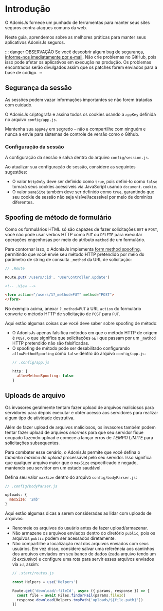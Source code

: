 # Introdução

O AdonisJs fornece um punhado de ferramentas para manter seus sites seguros contra ataques comuns da web.

Neste guia, aprendemos sobre as melhores práticas para manter seus aplicativos AdonisJs seguros.

::: danger OBSERVAÇÃO
Se você descobrir algum bug de segurança, [informe-nos imediatamente por e-mail](mailto:virk@adonisjs.com). Não crie problemas no GitHub, pois isso pode afetar os aplicativos em execução na produção. Os problemas encontrados serão divulgados assim que os patches forem enviados para a base de código.
:::

## Segurança da sessão
As sessões podem vazar informações importantes se não forem tratadas com cuidado.

O AdonisJs criptografa e assina todos os cookies usando a `appKey` definida no arquivo `config/app.js`.

Mantenha sua `appKey` em segredo – não a compartilhe com ninguém e nunca a envie para sistemas de controle de versão como o Github.

### Configuração da sessão
A configuração da sessão é salva dentro do arquivo `config/session.js`.

Ao atualizar sua configuração de sessão, considere as seguintes sugestões:

* O valor `httpOnly` deve ser definido como `true`, pois defini-lo como `false` tornará seus cookies acessíveis via JavaScript usando `document.cookie`.
* O valor `sameSite` também deve ser definido como `true`, garantindo que seu cookie de sessão não seja visível/acessível por meio de domínios diferentes.

## Spoofing de método de formulário
Como os formulários HTML só são capazes de fazer solicitações `GET` e `POST`, você não pode usar verbos HTTP como `PUT` ou `DELETE` para executar operações engenhosas por meio do atributo `method` de um formulário.

Para contornar isso, o AdonisJs implementa [form method spoofing](/docs/04-Basics/04-Request.md), permitindo que você envie seu método HTTP pretendido por meio do parâmetro de string de consulta `_method` da URL de solicitação:

```js
// .Route

Route.put('/users/:id', 'UserController.update')
```

```html
<!-- .View -->

<form action="/users/1?_method=PUT" method="POST">
</form>
```

No exemplo acima, anexar `?_method=PUT` à URL `action` do formulário converte o método HTTP de solicitação de `POST` para `PUT`.

Aqui estão algumas coisas que você deve saber sobre spoofing de método:

* O AdonisJs apenas falsifica métodos em que o método HTTP de origem é `POST`, o que significa que solicitações `GET` que passam por um `_method` HTTP pretendido não são falsificadas.
* O spoofing de método pode ser desabilitado configurando `allowMethodSpoofing` como `false` dentro do arquivo `config/app.js`:
  ```js
  // .config/app.js

  http: {
    allowMethodSpoofing: false
  }
  ```

## Uploads de arquivo
Os invasores geralmente tentam fazer upload de arquivos maliciosos para servidores para depois executar e obter acesso aos servidores para realizar algum tipo de atividade destrutiva.

Além de fazer upload de arquivos maliciosos, os invasores também podem tentar fazer upload de arquivos *enormes* para que seu servidor fique ocupado fazendo upload e comece a lançar erros de *TEMPO LIMITE* para solicitações subsequentes.

Para combater esse cenário, o AdonisJs permite que você defina o *tamanho máximo de upload* processável pelo seu servidor. Isso significa que qualquer arquivo maior que o `maxSize` especificado é negado, mantendo seu servidor em um estado saudável.

Defina seu valor `maxSize` dentro do arquivo `config/bodyParser.js`:

```js
// .config/bodyParser.js

uploads: {
  maxSize: '2mb'
}
```

Aqui estão algumas dicas a serem consideradas ao lidar com uploads de arquivos:

* Renomeie os arquivos do usuário antes de fazer upload/armazenar.
* Não armazene os arquivos enviados dentro do diretório `public`, pois os arquivos `public` podem ser acessados ​​diretamente.
* Não compartilhe a localização real dos arquivos enviados com seus usuários. Em vez disso, considere salvar uma referência aos caminhos dos arquivos enviados em seu banco de dados (cada arquivo tendo um *id exclusivo*) e configure uma rota para servir esses arquivos enviados via `id`, assim:
  ```js
  // .start/routes.js

  const Helpers = use('Helpers')

  Route.get('download/:fileId', async ({ params, response }) => {
    const file = await Files.findorFail(params.fileId)
    response.download(Helpers.tmpPath('uploads/${file.path}'))
  })
  ```
